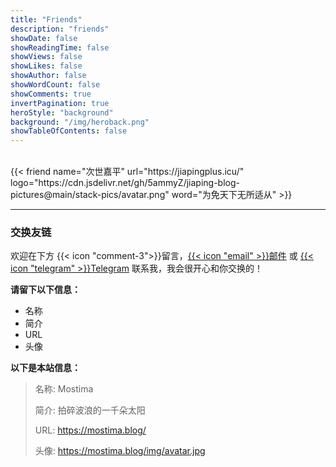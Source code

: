```yaml
---
title: "Friends"
description: "friends"
showDate: false
showReadingTime: false
showViews: false
showLikes: false
showAuthor: false
showWordCount: false
showComments: true
invertPagination: true
heroStyle: "background"
background: "/img/heroback.png"
showTableOfContents: false
---
```

<!-- --- -->
<!-- {{< alert >}} ···································································· {{< /alert >}} -->
<br>
{{< friend name="次世嘉平" url="https://jiapingplus.icu/" logo="https://cdn.jsdelivr.net/gh/5ammyZ/jiaping-blog-pictures@main/stack-pics/avatar.png" word="为免天下无所适从" >}}
<!-- {{< friend name="Mostimb" url="https://mostima.blog" logo="https://mostima.blog/img/avatar.jpg" word="拍碎波浪的两千朵太阳" >}} -->
<!-- {{< friend name="Mostimc" url="https://mostima.blog" logo="https://mostima.blog/img/avatar.jpg" word="拍碎波浪的三千朵太阳" >}} -->
<!-- {{< friend name="Mostimd" url="https://mostima.blog" logo="https://mostima.blog/img/avatar.jpg" word="拍碎波浪的四千朵太阳" >}} -->

---

### 交换友链

欢迎在下方 {{< icon "comment-3">}}留言，[{{< icon "email" >}}邮件](mailto:mostima@aol.com) 或 [{{< icon "telegram" >}}Telegram](https://t.me/CovenMostima) 联系我，我会很开心和你交换的！

**请留下以下信息：**

- 名称
- 简介
- URL
- 头像

**以下是本站信息：**

> 名称: Mostima
>
> 简介: 拍碎波浪的一千朵太阳
>
> URL: https://mostima.blog/
>
> 头像: https://mostima.blog/img/avatar.jpg
